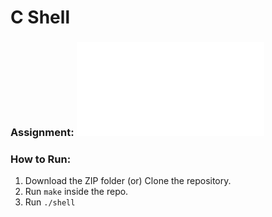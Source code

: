 # C Shell 


###  Assignment: ![PDF](Assignment.pdf)

### How to Run: 
1. Download the ZIP folder (or) Clone the repository.
2. Run `make` inside the repo.
3. Run `./shell` 
